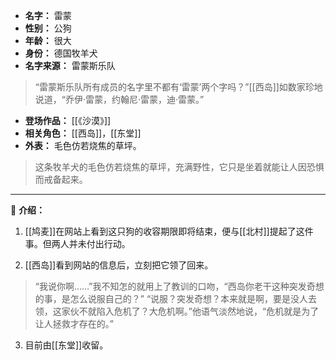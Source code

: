 


- **名字：** 雷蒙
- **性别：** 公狗
- **年龄：** 很大
- **身份：** 德国牧羊犬
- **名字来源：** 雷蒙斯乐队

> “雷蒙斯乐队所有成员的名字里不都有‘雷蒙’两个字吗？”[[西岛]]如数家珍地说道，“乔伊·雷蒙，约翰尼·雷蒙，迪·雷蒙。”

- **登场作品：** [[《沙漠》]] 
- **相关角色：** [[西岛]]，[[东堂]]
- **外表：** 毛色仿若烧焦的草坪。

> 这条牧羊犬的毛色仿若烧焦的草坪，充满野性，它只是坐着就能让人因恐惧而戒备起来。

---

🐶 **介绍：** 

1. [[鸠麦]]在网站上看到这只狗的收容期限即将结束，便与[[北村]]提起了这件事。但两人并未付出行动。

2. [[西岛]]看到网站的信息后，立刻把它领了回来。

> “我说你啊……”我不知怎的就用上了教训的口吻，“西岛你老干这种突发奇想的事，是怎么说服自己的？”
> “说服？突发奇想？本来就是啊，要是没人去领，这家伙不就陷入危机了？大危机啊。”他语气淡然地说，“危机就是为了让人拯救才存在的。”

3. 目前由[[东堂]]收留。